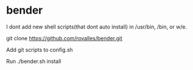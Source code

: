 bender
======

I dont add new shell scripts(that dont auto install) in /usr/bin, /bin, or w/e.

git clone https://github.com/rovalles/bender.git 

Add git scripts to config.sh

Run ./bender.sh install
